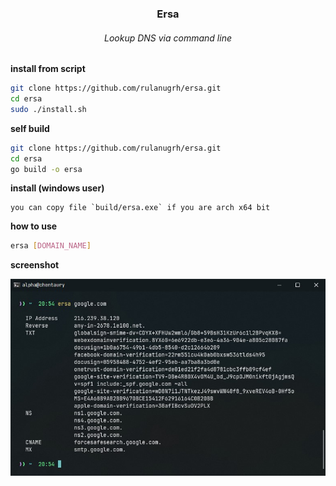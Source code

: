 <h3 align="center"> Ersa </h3>
<h6 align="center"> Lookup DNS via command line </h6>

**install from script**
```bash
git clone https://github.com/rulanugrh/ersa.git
cd ersa
sudo ./install.sh
```

**self build**
```bash
git clone https://github.com/rulanugrh/ersa.git
cd ersa
go build -o ersa
```

**install (windows user)**
```
you can copy file `build/ersa.exe` if you are arch x64 bit
```

**how to use**
```bash
ersa [DOMAIN_NAME]
```

**screenshot**
<div align="center">
    <img src=".github/ss.jpg" />
</div>
